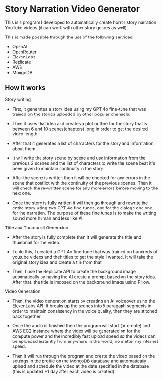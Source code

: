 
# Story Narration Video Generator

This is a program I developed to automatically create horror story narration YouTube videos (it can work with other story genres as well).


This is made possible through the use of the following services:

- OpenAI
- OpenRouter
- ElevenLabs
- Replicate
- AWS
- MongoDB

## How it works

Story writing

- First, it generates a story idea using my GPT 4o fine-tune that was trained on the stories uploaded by other popular channels.

- Then it uses that idea and creates a plot outline for the story that is between 6 and 10 scenes(chapters) long in order to get the desired video length.

- After that it generates a list of characters for the story and information about them.

- It will write the story scene by scene and use information from the previous 2 scenes and the list of characters to write the scene beat it's been given to maintain continuity in the story.

- After the scene is written then it will be checked for any errors in the scene that conflict with the continuity of the previous scenes. Then it will check the re-written scene for any more errors before moving to the next one.

- Once the story is fully written it will then go through and rewrite the entire story using two GPT 4o fine-tunes, one for the dialoge and one for the narration. The purpose of these fine tunes is to make the writing sound more human and less like AI.

Title and Thumbnail Generation

- After the story is fully complete then it will generate the title and thumbnail for the video.

- To do this, I created a GPT 4o fine-tune that was trained on hundreds of youtube videos and their titles to get the style I wanted. It will take the original story idea and create a tile from that.

- Then, I use the Replicate API to create the background image automatically by having the AI create a prompt based on the story idea. After that, the title is imposed on the background image using Pillow.

Video Generation

- Then, the video generation starts by creating an AI voiceover using the ElevenLabs API. It breaks up the scenes into 5 paragaph segments in order to maintain consistency in the voice quality, then they are stitched back together.

- Once the audio is finished then the program will start (or create) and AWS EC2 instance where the video will be generated on for the compute power and the incredibly fast upload speed so the videos can be uploaded instantly from anywhere in the world, no matter my internet speed.

- Then it will run through the program and create the video based on the settings in the profile on the MongoDB database and automatically upload and schedule the video at the date specified in the database (this is updated +1 day after each video is created).